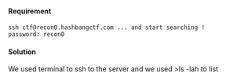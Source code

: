 #### Requirement
```
ssh ctf@recon0.hashbangctf.com ... and start searching !
password: recon0
```
#### Solution

We used terminal to ssh to the server and we used >ls -lah to list 
